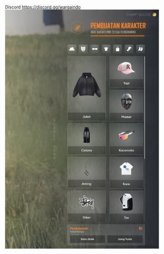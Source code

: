 Discord https://discord.gg/wargaindo
![alt text](https://github.com/mrxzi/wirp-clothingJaden/blob/main/Screenshot%202024-09-17%20212643.png?raw=true)
